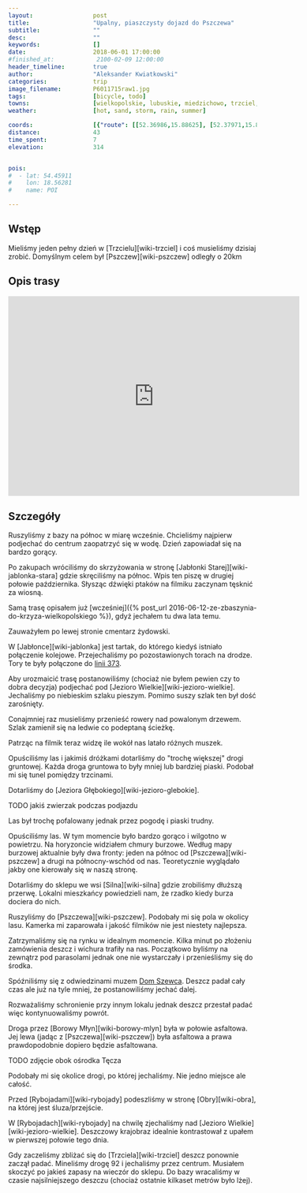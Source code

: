 ```yaml
---
layout:                 post
title:                  "Upalny, piaszczysty dojazd do Pszczewa"
subtitle:               ""
desc:                   ""
keywords:               []
date:                   2018-06-01 17:00:00
#finished_at:            2100-02-09 12:00:00
header_timeline:        true
author:                 "Aleksander Kwiatkowski"
categories:             trip
image_filename:         P6011715raw1.jpg
tags:                   [bicycle, todo]
towns:                  [wielkopolskie, lubuskie, miedzichowo, trzciel, pszczew]
weather:                [hot, sand, storm, rain, summer]

coords:                 [{"route": [[52.36986,15.88625], [52.37971,15.88848], [52.40449,15.85544], [52.41862,15.85063], [52.42705,15.82763], [52.45473,15.84290], [52.47225,15.80977], [52.48108,15.77579], [52.45844,15.77810], [52.42920,15.80334], [52.41506,15.80754], [52.40648,15.83115], [52.36839,15.86702], [52.36630,15.87741]], "type": "bicycle"}]
distance:               43
time_spent:             7
elevation:              314


pois:
#  - lat: 54.45911
#    lon: 18.56281
#    name: POI

---
```



## Wstęp

Mieliśmy jeden pełny dzień w [Trzcielu][wiki-trzciel] i coś musieliśmy dzisiaj
zrobić. Domyślnym celem był [Pszczew][wiki-pszczew] odległy o 20km

## Opis trasy

<iframe height='405' width='590' frameborder='0' allowtransparency='true' scrolling='no' src='https://www.strava.com/activities/1616519069/embed/605920f29317cb62f01d06c80d4db2a5758c79ab'></iframe>

## Szczegóły

Ruszyliśmy z bazy na północ w miarę wcześnie. Chcieliśmy najpierw podjechać do
centrum zaopatrzyć się w wodę. Dzień zapowiadał się na bardzo gorący.

Po zakupach wróciliśmy do skrzyżowania w stronę [Jabłonki Starej][wiki-jablonka-stara]
gdzie skręciliśmy na północ. Wpis ten piszę w drugiej połowie października.
Słysząc dźwięki ptaków na filmiku zaczynam tęsknić za wiosną.

Samą trasę opisałem już
[wcześniej]({% post_url 2016-06-12-ze-zbaszynia-do-krzyza-wielkopolskiego %}),
gdyż jechałem tu dwa lata temu.

Zauważyłem po lewej stronie cmentarz żydowski.

W [Jabłonce][wiki-jablonka] jest tartak, do którego kiedyś istniało
połączenie kolejowe. Przejechaliśmy po pozostawionych torach
na drodze. Tory te były połączone do [linii 373][wiki-linia-373].

[wiki-linia-373]: https://pl.wikipedia.org/wiki/Linia_kolejowa_nr_373

Aby urozmaicić trasę postanowiliśmy (chociaż nie byłem pewien czy to dobra decyzja)
podjechać pod [Jezioro Wielkie][wiki-jezioro-wielkie]. Jechaliśmy po
niebieskim szlaku pieszym. Pomimo suszy szlak ten był dość zarośnięty.

Conajmniej raz musieliśmy przenieść rowery nad powalonym drzewem.
Szlak zamienił się na ledwie co podeptaną ścieżkę.

Patrząc na filmik teraz widzę ile wokół nas latało różnych muszek.

Opuściliśmy las i jakimiś dróżkami dotarliśmy do "trochę większej"
drogi gruntowej. Każda droga gruntowa to były mniej lub bardziej
piaski. Podobał mi się tunel pomiędzy trzcinami.

Dotarliśmy do [Jeziora Głębokiego][wiki-jezioro-glebokie].

TODO jakiś zwierzak podczas podjazdu

Las był trochę pofalowany jednak przez pogodę i piaski trudny.

Opuściliśmy las. W tym momencie było bardzo gorąco i wilgotno w powietrzu.
Na horyzoncie widziałem chmury burzowe. Według mapy burzowej aktualnie były
dwa fronty: jeden na północ od [Pszczewa][wiki-pszczew] a drugi na północny-wschód
od nas. Teoretycznie wyglądało jakby one kierowały się w naszą stronę.

Dotarliśmy do sklepu we wsi [Silna][wiki-silna]
gdzie zrobiliśmy dłuższą przerwę. Lokalni mieszkańcy
powiedzieli nam, że rzadko kiedy burza dociera do nich.

Ruszyliśmy do [Pszczewa][wiki-pszczew]. Podobały mi się pola w okolicy lasu.
Kamerka mi zaparowała i jakość filmików nie jest niestety najlepsza.

Zatrzymaliśmy się na rynku w idealnym momencie. Kilka minut po złożeniu
zamówienia deszcz i wichura trafiły na nas. Początkowo byliśmy na zewnątrz pod
parasolami jednak one nie wystarczały i przenieśliśmy się do środka.

[dom-szewca]: http://www.pszczew.pl/muzeum-dom-szewca.html

Spóźniliśmy się z odwiedzinami muzem [Dom Szewca][dom-szewca]. Deszcz
padał cały czas ale już na tyle mniej, że postanowiliśmy jechać dalej.

Rozważaliśmy schronienie przy innym lokalu jednak deszcz przestał padać
więc kontynuowaliśmy powrót.

Droga przez [Borowy Młyn][wiki-borowy-mlyn] była w połowie asfaltowa.
Jej lewa (jadąc z [Pszczewa][wiki-pszczew]) była asfaltowa a prawa
prawdopodobnie dopiero będzie asfaltowana.

TODO zdjęcie obok ośrodka Tęcza

Podobały mi się okolice drogi, po której jechaliśmy. Nie jedno miejsce ale
całość.

Przed [Rybojadami][wiki-rybojady] podeszliśmy w stronę [Obry][wiki-obra],
na której jest śluza/przejście.

W [Rybojadach][wiki-rybojady] na chwilę zjechaliśmy nad
[Jezioro Wielkie][wiki-jezioro-wielkie]. Deszczowy krajobraz idealnie
kontrastował z upałem w pierwszej połowie tego dnia.

Gdy zaczeliśmy zbliżać się do [Trzciela][wiki-trzciel] deszcz ponownie
zaczął padać. Mineliśmy drogę 92 i jechaliśmy przez centrum. Musiałem skoczyć
po jakieś zapasy na wieczór do sklepu. Do bazy wracaliśmy w czasie
najsilniejszego deszczu (chociaż ostatnie kilkaset metrów było lżej).
